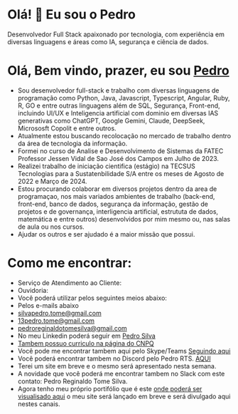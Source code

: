 # Olá! 👋 Eu sou o Pedro
Desenvolvedor Full Stack apaixonado por tecnologia, com experiência em diversas linguagens e áreas como IA, segurança e ciência de dados.

# Olá, Bem vindo, prazer, eu sou <a href="https://github.com/PedroSilva201">Pedro</a>
- Sou desenvolvedor full-stack e trabalho com diversas linguagens de programação como Python, Java, Javascript, Typescript, Angular, Ruby, R, GO e entre outras linguagens além de SQL, Segurança, Front-end, incluindo UI/UX e Inteligencia artificial com dominio em diversas IAS generativas como ChatGPT, Google Gemini, Claude, DeepSeek, Micrososft Copolit e entre outros.
- Atualmente estou buscando recolocação no mercado de trabalho dentro da área de tecnologia da informação.
- Formei no curso de Analise e Desenvolvimento de Sistemas da FATEC Professor Jessen Vidal de Sao José dos Campos em Julho de 2023.
- Realizei trabalho de iniciação cientifica (estágio) na TECSUS Tecnologias para a Sustatenbilidade S/A entre os meses de Agosto de 2022 e Março de 2024.
- Estou procurando colaborar em diversos projetos dentro da area de programaçao, nos mais variados ambientes de trabalho (back-end, front-end, banco de dados, segurança da informação, gestão de projetos e de governança, interligencia artificial, estrututa de dados, matemática e entre outros) desenvolvidos por mim mesmo ou, nas salas de aula ou nos cursos.
- Ajudar os outros e ser ajudado é a maior missão que possui.
# Como me encontrar:
- Serviço de Atendimento ao Cliente:
- Ouvidoria:
- Você poderá utilizar pelos seguintes meios abaixo:
- Pelos e-mails abaixo
- silvapedro.tome@gmail.com
- 13pedro.tome@gmail.com
- pedroreginaldotomesilva@gmail.com
- No meu Linkedin poderá seguir em <a href="https://www.linkedin.com/in/pedro-silva-18720b236/">Pedro Silva</a>
- <a href="http://lattes.cnpq.br/8665136131282446">Tambem possuo curriculo na página do CNPQ</a>
- Você pode me encontrar tambem aqui pelo Skype/Teams <a href="https://teams.live.com/l/invite/FAAhXN57SM_JkVjKQQ"> Seguindo aqui</a>
- Você poderá encontrar tambem no Discord pelo Pedro RTS. <a href="https://discord.com/channels/@me">AQUI</a>
- Terei um site em breve e o mesmo será apresentado nesta semana.
- A novidade que você poderá me encontrar tambem no Slack com este contato: Pedro Reginaldo Tome Silva.
- Agora tenho meu próprio portifólio que é este <a href="https://pedrosilva201.github.io/">onde poderá ser visualisado aqui</a> o meu site será lançado em breve e será divulgado aqui nestes canais.


<!---
PedroSilva201/PedroSilva201 is a ✨ special ✨ repository because its `README.md` (this file) appears on your GitHub profile.
You can click the Preview link to take a look at your changes.
--->
 
